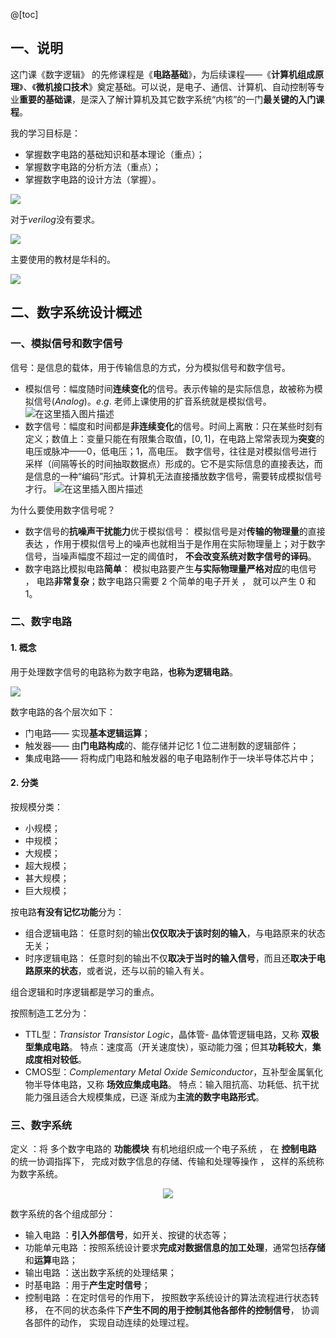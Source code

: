 @[toc]

## 一、说明
这门课《数字逻辑》 的先修课程是《**电路基础**》，为后续课程——《**计算机组成原理**》、《**微机接口技术**》奠定基础。可以说，是电子、通信、计算机、自动控制等专业**重要的基础课**，是深入了解计算机及其它数字系统“内核”的一门**最关键的入门课程**。

我的学习目标是： 
- 掌握数字电路的基础知识和基本理论（重点）；
- 掌握数字电路的分析方法（重点）；
-  掌握数字电路的设计方法（掌握）。

<img src="https://img-blog.csdnimg.cn/20200314084252650.png?x-oss-process=image/watermark,type_ZmFuZ3poZW5naGVpdGk,shadow_10,text_aHR0cHM6Ly9ibG9nLmNzZG4ubmV0L215UmVhbGl6YXRpb24=,size_16,color_FFFFFF,t_70"></img>

对于$verilog$没有要求。

<img src="https://img-blog.csdnimg.cn/20200314084454681.png?x-oss-process=image/watermark,type_ZmFuZ3poZW5naGVpdGk,shadow_10,text_aHR0cHM6Ly9ibG9nLmNzZG4ubmV0L215UmVhbGl6YXRpb24=,size_16,color_FFFFFF,t_70"></img>

主要使用的教材是华科的。

<img src="https://img-blog.csdnimg.cn/20200314084604428.png?x-oss-process=image/watermark,type_ZmFuZ3poZW5naGVpdGk,shadow_10,text_aHR0cHM6Ly9ibG9nLmNzZG4ubmV0L215UmVhbGl6YXRpb24=,size_16,color_FFFFFF,t_70"></img>

## 二、数字系统设计概述
### 一、模拟信号和数字信号
信号：是信息的载体，用于传输信息的方式，分为模拟信号和数字信号。

- 模拟信号：幅度随时间**连续变化**的信号。表示传输的是实际信息，故被称为模拟信号($Analog$)。$e.g.$ 老师上课使用的扩音系统就是模拟信号。
![在这里插入图片描述](https://img-blog.csdnimg.cn/20200314085754883.png)
- 数字信号：幅度和时间都是**非连续变化**的信号。时间上离散：只在某些时刻有定义；数值上：变量只能在有限集合取值，$[0,1]$，在电路上常常表现为**突变**的电压或脉冲——0，低电压；1，高电压。
数字信号，往往是对模拟信号进行采样（间隔等长的时间抽取数据点）形成的。它不是实际信息的直接表达，而是信息的一种“编码”形式。计算机无法直接播放数字信号，需要转成模拟信号才行。
![在这里插入图片描述](https://img-blog.csdnimg.cn/20200314090612478.png)

为什么要使用数字信号呢？
-   数字信号的**抗噪声干扰能力**优于模拟信号：
模拟信号是对**传输的物理量**的直接表达 ，作用于模拟信号上的噪声也就相当于是作用在实际物理量上；对于数字信号，当噪声幅度不超过一定的阈值时， **不会改变系统对数字信号的译码**。
- 数字电路比模拟电路**简单**：
模拟电路要产生**与实际物理量严格对应**的电信号 ， 电路**非常复杂**；数字电路只需要 $2$ 个简单的电子开关 ， 就可以产生 $0$ 和 $1$。

### 二、数字电路
#### 1. 概念
用于处理数字信号的电路称为数字电路，**也称为逻辑电路**。

<img src="https://img-blog.csdnimg.cn/20200314091302671.png"></img>

数字电路的各个层次如下：
- 门电路—— 实现**基本逻辑运算**；
- 触发器—— 由**门电路构成**的、能存储并记忆 $1$ 位二进制数的逻辑部件；
- 集成电路—— 将构成门电路和触发器的电子电路制作于一块半导体芯片中；

#### 2. 分类
按规模分类：
- 小规模；
- 中规模；
- 大规模；
- 超大规模；
- 甚大规模；
- 巨大规模；

按电路**有没有记忆功能**分为：
- 组合逻辑电路： 任意时刻的输出**仅仅取决于该时刻的输入**，与电路原来的状态无关；
- 时序逻辑电路： 任意时刻的输出不仅**取决于当时的输入信号**，而且还**取决于电路原来的状态**，或者说，还与以前的输入有关。

组合逻辑和时序逻辑都是学习的重点。

按照制造工艺分为：
- TTL型：$Transistor \ Transistor \ Logic$，晶体管- 晶体管逻辑电路，又称 **双极型集成电路**。
特点：速度高（开关速度快），驱动能力强；但其**功耗较大**，**集成度相对较低**。
- CMOS型：$Complementary \ Metal \ Oxide \ Semiconductor$，互补型金属氧化物半导体电路，又称 **场效应集成电路**。
特点：输入阻抗高、功耗低、抗干扰能力强且适合大规模集成，已逐
渐成为**主流的数字电路形式**。

### 三、数字系统
定义 ：将 多个数字电路的 **功能模块** 有机地组织成一个电子系统 ，
在 **控制电路** 的统一协调指挥下， 完成对数字信息的存储、传输和处理等操作 ， 这样的系统称为数字系统。
<div align = "center">
<img src="https://img-blog.csdnimg.cn/20200314092441539.png"></img></div>

数字系统的各个组成部分：
- 输入电路 ：**引入外部信号**，如开关、按键的状态等；
- 功能单元电路 ：按照系统设计要求**完成对数据信息的加工处理**，通常包括**存储**和**运算**电路；
- 输出电路 ：送出数字系统的处理结果；
- 时基电路 ：用于**产生定时信号**；
- 控制电路 ：在定时信号的作用下，  按照数字系统设计的算法流程进行状态转移，  在不同的状态条件下**产生不同的用于控制其他各部件的控制信号**， 协调各部件的动作， 实现自动连续的处理过程。


